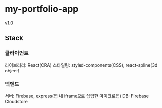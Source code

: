 # my-portfolio-app

[v1.0](https://ryan-kim-portfolio.herokuapp.com/)

## Stack

### 클라이언트
라이브러리: React(CRA)
스타일링: styled-components(CSS), react-spline(3d object)

### 백엔드
서버: Firebase, express(앱 내 iframe으로 삽입한 마이크로앱)
DB: Firebase Cloudstore
